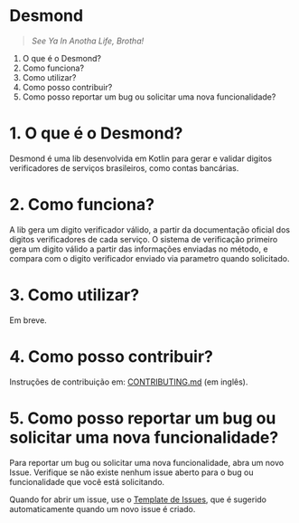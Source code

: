 # Desmond

> _See Ya In Anotha Life, Brotha!_

1. O que é o Desmond?
2. Como funciona?
3. Como utilizar?
4. Como posso contribuir?
5. Como posso reportar um bug ou solicitar uma nova funcionalidade?

# 1. O que é o Desmond?
Desmond é uma lib desenvolvida em Kotlin para gerar e validar digitos verificadores de serviços brasileiros, como contas bancárias.

# 2. Como funciona?
A lib gera um digito verificador válido, a partir da documentação oficial dos digitos verificadores de cada serviço.
O sistema de verificação primeiro gera um digito válido a partir das informações enviadas no método, e compara com o digito verificador enviado via parametro quando solicitado.

# 3. Como utilizar?
Em breve.

# 4. Como posso contribuir?
Instruções de contribuição em: [CONTRIBUTING.md](CONTRIBUTING.md) (em inglês).

# 5. Como posso reportar um bug ou solicitar uma nova funcionalidade?
Para reportar um bug ou solicitar uma nova funcionalidade, abra um novo Issue. Verifique se não existe nenhum issue aberto para o bug ou funcionalidade que você está solicitando.

Quando for abrir um issue, use o [Template de Issues](.github/ISSUE_TEMPLADE.md), que é sugerido automaticamente quando um novo issue é criado.

